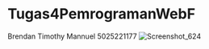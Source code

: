 # Tugas4PemrogramanWebF
Brendan Timothy Mannuel
5025221177
![Screenshot_624](https://github.com/Tym0ty/Tugas4PemrogramanWebF/assets/143975786/0160ee4d-9ab6-4c7b-abda-39b913596ed0)
